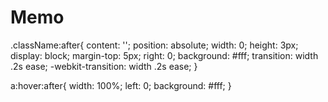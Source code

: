  # Memo 
.className:after{
  content: '';
  position: absolute;
  width: 0; height: 3px;
  display: block;
  margin-top: 5px;
  right: 0;
  background: #fff;
  transition: width .2s ease;
  -webkit-transition: width .2s ease;
}
 
a:hover:after{
  width: 100%;
  left: 0;
  background: #fff;
}


